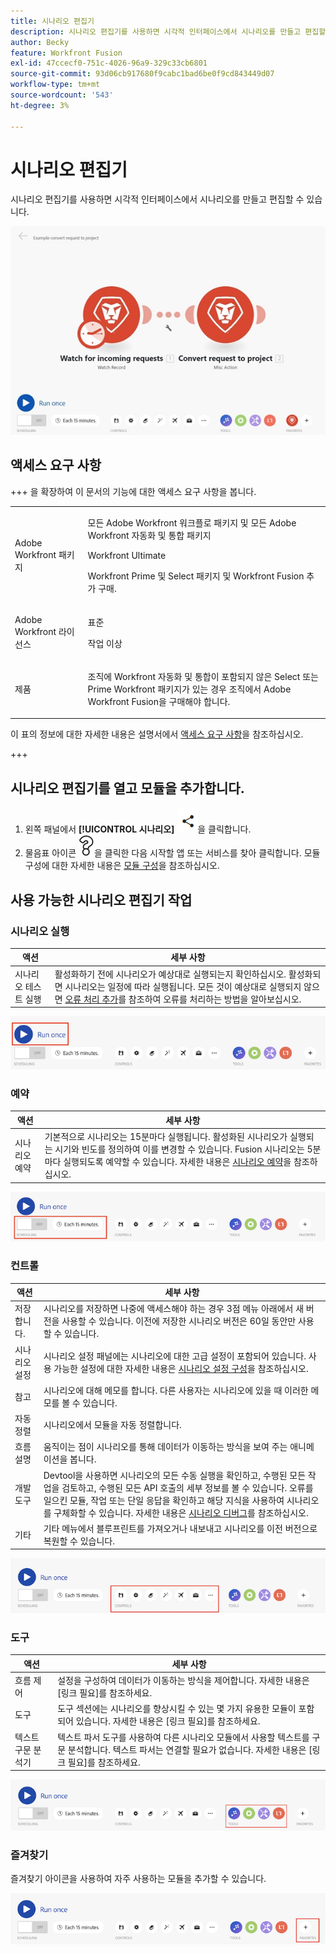 ```yaml
---
title: 시나리오 편집기
description: 시나리오 편집기를 사용하면 시각적 인터페이스에서 시나리오를 만들고 편집할 수 있습니다.
author: Becky
feature: Workfront Fusion
exl-id: 47ccecf0-751c-4026-96a9-329c33cb6801
source-git-commit: 93d06cb917680f9cabc1bad6be0f9cd843449d07
workflow-type: tm+mt
source-wordcount: '543'
ht-degree: 3%

---
```


# 시나리오 편집기

시나리오 편집기를 사용하면 시각적 인터페이스에서 시나리오를 만들고 편집할 수 있습니다.

![시나리오 편집기](assets/scenario-editor.jpg)

## 액세스 요구 사항

+++ 을 확장하여 이 문서의 기능에 대한 액세스 요구 사항을 봅니다.

<table style="table-layout:auto">
 <col> 
 <col> 
 <tbody> 
  <tr> 
   <td role="rowheader">Adobe Workfront 패키지</td> 
   <td> <p>모든 Adobe Workfront 워크플로 패키지 및 모든 Adobe Workfront 자동화 및 통합 패키지</p><p>Workfront Ultimate</p><p>Workfront Prime 및 Select 패키지 및 Workfront Fusion 추가 구매.</p> </td> 
  </tr> 
  <tr data-mc-conditions=""> 
   <td role="rowheader">Adobe Workfront 라이선스</td> 
   <td> <p>표준</p><p>작업 이상</p> </td> 
  </tr> 
  <tr> 
   <td role="rowheader">제품</td> 
   <td>
   <p>조직에 Workfront 자동화 및 통합이 포함되지 않은 Select 또는 Prime Workfront 패키지가 있는 경우 조직에서 Adobe Workfront Fusion을 구매해야 합니다.</li></ul>
   </td> 
  </tr>
 </tbody> 
</table>

이 표의 정보에 대한 자세한 내용은 설명서에서 [액세스 요구 사항](/help/workfront-fusion/references/licenses-and-roles/access-level-requirements-in-documentation.md)을 참조하십시오.

+++

## 시나리오 편집기를 열고 모듈을 추가합니다.

1. 왼쪽 패널에서 **[!UICONTROL 시나리오]** ![시나리오 아이콘](assets/scenarios-icon.png)을 클릭합니다.
1. 물음표 아이콘 ![물음표 아이콘](assets/question-mark-full-size.png)을 클릭한 다음 시작할 앱 또는 서비스를 찾아 클릭합니다. 모듈 구성에 대한 자세한 내용은 [모듈 구성](/help/workfront-fusion/create-scenarios/add-modules/configure-a-modules-settings.md)을 참조하십시오.

## 사용 가능한 시나리오 편집기 작업

### 시나리오 실행

| 액션 | 세부 사항 |
|----------|----------|
| 시나리오 테스트 실행 | 활성화하기 전에 시나리오가 예상대로 실행되는지 확인하십시오. 활성화되면 시나리오는 일정에 따라 실행됩니다. 모든 것이 예상대로 실행되지 않으면 [오류 처리 추가](/help/workfront-fusion/create-scenarios/config-error-handling/error-handling.md)를 참조하여 오류를 처리하는 방법을 알아보십시오. |

![시나리오 실행 단추](assets/run-your-scenario.png)

### 예약

| 액션 | 세부 사항 |
|----------|----------|
| 시나리오 예약 | 기본적으로 시나리오는 15분마다 실행됩니다. 활성화된 시나리오가 실행되는 시기와 빈도를 정의하여 이를 변경할 수 있습니다. Fusion 시나리오는 5분마다 실행되도록 예약할 수 있습니다. 자세한 내용은 [시나리오 예약](/help/workfront-fusion/create-scenarios/config-scenarios-settings/schedule-a-scenario.md)을 참조하십시오. |

![일정 패널](assets/scheduling-scenario-editor.png)

### 컨트롤

| 액션 | 세부 사항 |
|----------|----------|
| 저장합니다. | 시나리오를 저장하면 나중에 액세스해야 하는 경우 3점 메뉴 아래에서 새 버전을 사용할 수 있습니다. 이전에 저장한 시나리오 버전은 60일 동안만 사용할 수 있습니다. |
| 시나리오 설정 | 시나리오 설정 패널에는 시나리오에 대한 고급 설정이 포함되어 있습니다. 사용 가능한 설정에 대한 자세한 내용은 [시나리오 설정 구성](/help/workfront-fusion/create-scenarios/config-scenarios-settings/configure-scenario-settings.md)을 참조하십시오. |
| 참고 | 시나리오에 대해 메모를 합니다. 다른 사용자는 시나리오에 있을 때 이러한 메모를 볼 수 있습니다. |
| 자동 정렬 | 시나리오에서 모듈을 자동 정렬합니다. |
| 흐름 설명 | 움직이는 점이 시나리오를 통해 데이터가 이동하는 방식을 보여 주는 애니메이션을 봅니다. |
| 개발 도구 | Devtool을 사용하면 시나리오의 모든 수동 실행을 확인하고, 수행된 모든 작업을 검토하고, 수행된 모든 API 호출의 세부 정보를 볼 수 있습니다. 오류를 일으킨 모듈, 작업 또는 단일 응답을 확인하고 해당 지식을 사용하여 시나리오를 구체화할 수 있습니다. 자세한 내용은 [시나리오 디버그](/help/workfront-fusion/manage-scenarios/debug-a-scenario.md)를 참조하십시오. |
| 기타 | 기타 메뉴에서 블루프린트를 가져오거나 내보내고 시나리오를 이전 버전으로 복원할 수 있습니다. |

![컨트롤 패널](assets/controls-editor-scenario.png)

### 도구

| 액션 | 세부 사항 |
|----------|----------|
| 흐름 제어 | 설정을 구성하여 데이터가 이동하는 방식을 제어합니다. 자세한 내용은 [링크 필요]를 참조하세요. |
| 도구 | 도구 섹션에는 시나리오를 향상시킬 수 있는 몇 가지 유용한 모듈이 포함되어 있습니다. 자세한 내용은 [링크 필요]를 참조하세요. |
| 텍스트 구문 분석기 | 텍스트 파서 도구를 사용하여 다른 시나리오 모듈에서 사용할 텍스트를 구문 분석합니다. 텍스트 파서는 연결할 필요가 없습니다. 자세한 내용은 [링크 필요]를 참조하세요. |

![도구 패널](assets/tools-scenario-editor.png)

### 즐겨찾기

즐겨찾기 아이콘을 사용하여 자주 사용하는 모듈을 추가할 수 있습니다.

![즐겨찾기 패널](assets/favorites-scenario-editor.png)
